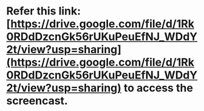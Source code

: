# Refer this link: [https://drive.google.com/file/d/1Rk0RDdDzcnGk56rUKuPeuEfNJ_WDdY2t/view?usp=sharing](https://drive.google.com/file/d/1Rk0RDdDzcnGk56rUKuPeuEfNJ_WDdY2t/view?usp=sharing) to access the screencast.  
